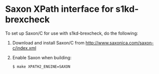 # Saxon XPath interface for s1kd-brexcheck

To set up Saxon/C for use with s1kd-brexcheck, do the following:

1. Download and install Saxon/C from http://www.saxonica.com/saxon-c/index.xml

2. Enable Saxon when building:
   ```
   $ make XPATH2_ENGINE=SAXON
   ```
